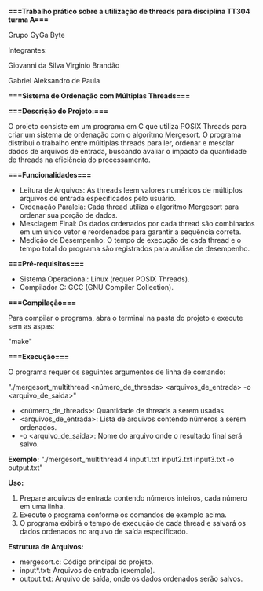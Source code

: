 **===Trabalho prático sobre a utilização de threads para disciplina TT304 turma A===**

Grupo GyGa Byte

Integrantes:

Giovanni da Silva Virginio Brandão

Gabriel Aleksandro de Paula


**===Sistema de Ordenação com Múltiplas Threads===**

**===Descrição do Projeto:===**

O projeto consiste em um programa em C que utiliza POSIX Threads para criar um sistema de ordenação com o algoritmo Mergesort. O programa distribui o trabalho entre múltiplas threads para ler, ordenar e mesclar dados de arquivos de entrada, buscando avaliar o impacto da quantidade de threads na eficiência do processamento.

**===Funcionalidades===**

* Leitura de Arquivos: As threads leem valores numéricos de múltiplos arquivos de entrada especificados pelo usuário.
* Ordenação Paralela: Cada thread utiliza o algoritmo Mergesort para ordenar sua porção de dados.
* Mesclagem Final: Os dados ordenados por cada thread são combinados em um único vetor e reordenados para garantir a sequência correta.
* Medição de Desempenho: O tempo de execução de cada thread e o tempo total do programa são registrados para análise de desempenho.

**===Pré-requisitos===**

* Sistema Operacional: Linux (requer POSIX Threads).
* Compilador C: GCC (GNU Compiler Collection).

**===Compilação===**

Para compilar o programa, abra o terminal na pasta do projeto e execute sem as aspas:

"make"

**===Execução===**

O programa requer os seguintes argumentos de linha de comando:

"./mergesort_multithread <número_de_threads> <arquivos_de_entrada> -o <arquivo_de_saida>"

* <número_de_threads>: Quantidade de threads a serem usadas.
* <arquivos_de_entrada>: Lista de arquivos contendo números a serem ordenados.
* -o <arquivo_de_saida>: Nome do arquivo onde o resultado final será salvo.

**Exemplo:**
"./mergesort_multithread 4 input1.txt input2.txt input3.txt -o output.txt"

**Uso:**
1. Prepare arquivos de entrada contendo números inteiros, cada número em uma linha.
2. Execute o programa conforme os comandos de exemplo acima.
3. O programa exibirá o tempo de execução de cada thread e salvará os dados ordenados no arquivo de saída especificado.

**Estrutura de Arquivos:**
* mergesort.c: Código principal do projeto.
* input*.txt: Arquivos de entrada (exemplo).
* output.txt: Arquivo de saída, onde os dados ordenados serão salvos.
